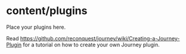 # content/plugins

Place your plugins here.

Read https://github.com/reconquest/journey/wiki/Creating-a-Journey-Plugin for a tutorial on how to create your own Journey plugin.